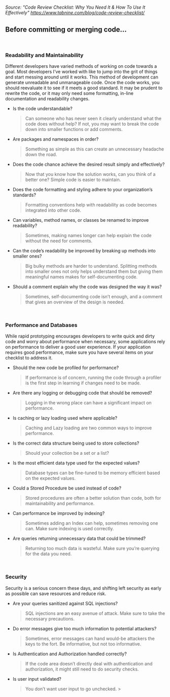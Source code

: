 ###### Source: "Code Review Checklist: Why You Need It & How To Use It Effectively"     https://www.tabnine.com/blog/code-review-checklist/


## Before committing or merging code...

&nbsp;
### Readability and Maintainability
Different developers have varied methods of working on code towards a goal. Most developers I’ve worked with like to jump into the grit of things and start messing around until it works. This method of development can generate unreadable and unmanageable code. Once the code works, you should reevaluate it to see if it meets a good standard. It may be prudent to rewrite the code, or it may only need some formatting, in-line documentation and readability changes.

- Is the code understandable?
    > Can someone who has never seen it clearly understand what the code does without help? If not, you may want to break the code down into smaller functions or add comments.


- Are packages and namespaces in order? 
    > Something as simple as this can create an unnecessary headache down the road.


- Does the code chance achieve the desired result simply and effectively?
    >  Now that you know how the solution works, can you think of a better one? Simple code is easier to maintain.


- Does the code formatting and styling adhere to your organization’s standards?
    > Formatting conventions help with readability as code becomes integrated into other code.


- Can variables, method names, or classes be renamed to improve readability?
    > Sometimes, making names longer can help explain the code without the need for comments.


- Can the code’s readability be improved by breaking up methods into smaller ones?
    > Big bulky methods are harder to understand. Splitting methods into smaller ones not only helps understand them but giving them meaningful names makes for self-documenting code.


- Should a comment explain why the code was designed the way it was?
    > Sometimes, self-documenting code isn’t enough, and a comment that gives an overview of the design is needed.

&nbsp;
### Performance and Databases
While rapid prototyping encourages developers to write quick and dirty code and worry about performance when necessary, some applications rely on performance to deliver a good user experience. If your application requires good performance, make sure you have several items on your checklist to address it.

- Should the new code be profiled for performance?
    > If performance is of concern, running the code through a profiler is the first step in learning if changes need to be made.


- Are there any logging or debugging code that should be removed?
    > Logging in the wrong place can have a significant impact on performance.


- Is caching or lazy loading used where applicable?
    > Caching and Lazy loading are two common ways to improve performance.


- Is the correct data structure being used to store collections?
    > Should your collection be a set or a list?


- Is the most efficient data type used for the expected values?
    > Database types can be fine-tuned to be memory efficient based on the expected values.


- Could a Stored Procedure be used instead of code?
    > Stored procedures are often a better solution than code, both for maintainability and performance.


- Can performance be improved by indexing?
    > Sometimes adding an Index can help, sometimes removing one can. Make sure indexing is used correctly.


- Are queries returning unnecessary data that could be trimmed?
    > Returning too much data is wasteful. Make sure you’re querying for the data you need.


&nbsp;
### Security
Security is a serious concern these days, and shifting left security as early as possible can save resources and reduce risk.

- Are your queries sanitized against SQL injections?
    > SQL injections are an easy avenue of attack. Make sure to take the necessary precautions.


- Do error messages give too much information to potential attackers?
    > Sometimes, error messages can hand would-be attackers the keys to the fort. Be informative, but not too informative.


- Is Authentication and Authorization handled correctly?
    > If the code area doesn’t directly deal with authentication and authorization, it might still need to do security checks.


- Is user input validated?
    > You don’t want user input to go unchecked.
                             >